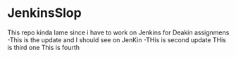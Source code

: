 # JenkinsSlop
This repo kinda lame since i have to work on Jenkins for Deakin assignmens
-This is the update and I should see on JenKin
-THis is second update
THis is third one
This is fourth